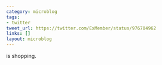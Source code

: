 ```yaml
---
category: microblog
tags:
- twitter
tweet_url: https://twitter.com/ExMember/status/976704962
links: []
layout: microblog
---
```

is shopping.
